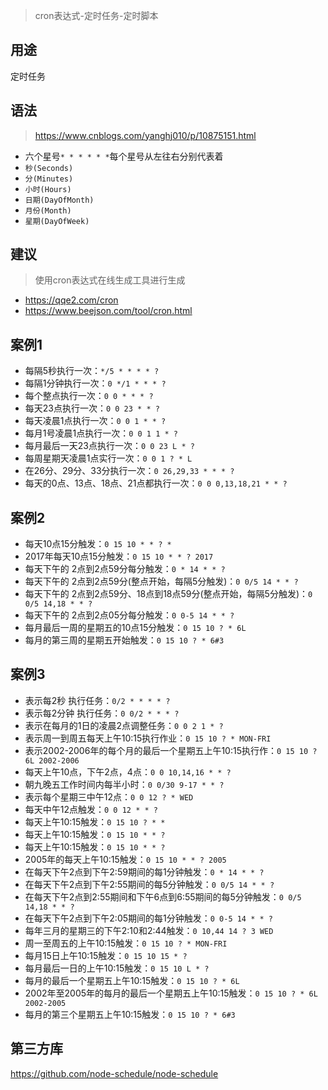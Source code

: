 > cron表达式-定时任务-定时脚本

## 用途
定时任务

## 语法
> https://www.cnblogs.com/yanghj010/p/10875151.html
* 六个星号`* * * * * *`每个星号从左往右分别代表着
* `秒(Seconds)`
* `分(Minutes)`
* `小时(Hours)`
* `日期(DayOfMonth)`
* `月份(Month)`
* `星期(DayOfWeek)`

## 建议
> 使用cron表达式在线生成工具进行生成
* https://qqe2.com/cron
* https://www.beejson.com/tool/cron.html

## 案例1
* 每隔5秒执行一次：`*/5 * * * * ?`
* 每隔1分钟执行一次：`0 */1 * * * ?`
* 每个整点执行一次：`0 0 * * * ?`
* 每天23点执行一次：`0 0 23 * * ?`
* 每天凌晨1点执行一次：`0 0 1 * * ?`
* 每月1号凌晨1点执行一次：`0 0 1 1 * ?`
* 每月最后一天23点执行一次：`0 0 23 L * ?`
* 每周星期天凌晨1点实行一次：`0 0 1 ? * L`
* 在26分、29分、33分执行一次：`0 26,29,33 * * * ?`
* 每天的0点、13点、18点、21点都执行一次：`0 0 0,13,18,21 * * ?`

## 案例2
* 每天10点15分触发：`0 15 10 * * ? *`
* 2017年每天10点15分触发：`0 15 10 * * ? 2017`
* 每天下午的 2点到2点59分每分触发：`0 * 14 * * ?`
* 每天下午的 2点到2点59分(整点开始，每隔5分触发)：`0 0/5 14 * * ?`
* 每天下午的 2点到2点59分、18点到18点59分(整点开始，每隔5分触发)：`0 0/5 14,18 * * ?`
* 每天下午的 2点到2点05分每分触发：`0 0-5 14 * * ?`
* 每月最后一周的星期五的10点15分触发：`0 15 10 ? * 6L`
* 每月的第三周的星期五开始触发：`0 15 10 ? * 6#3`

## 案例3
* 表示每2秒 执行任务：`0/2 * * * * ?`
* 表示每2分钟 执行任务：`0 0/2 * * * ?`
* 表示在每月的1日的凌晨2点调整任务：`0 0 2 1 * ?`
* 表示周一到周五每天上午10:15执行作业：`0 15 10 ? * MON-FRI`
* 表示2002-2006年的每个月的最后一个星期五上午10:15执行作：`0 15 10 ? 6L 2002-2006`
* 每天上午10点，下午2点，4点：`0 0 10,14,16 * * ?`
* 朝九晚五工作时间内每半小时：`0 0/30 9-17 * * ?`
* 表示每个星期三中午12点：`0 0 12 ? * WED`
* 每天中午12点触发：`0 0 12 * * ?`
* 每天上午10:15触发：`0 15 10 ? * *`
* 每天上午10:15触发：`0 15 10 * * ?`
* 每天上午10:15触发：`0 15 10 * * ?`
* 2005年的每天上午10:15触发：`0 15 10 * * ? 2005`
* 在每天下午2点到下午2:59期间的每1分钟触发：`0 * 14 * * ?`
* 在每天下午2点到下午2:55期间的每5分钟触发：`0 0/5 14 * * ?`
* 在每天下午2点到2:55期间和下午6点到6:55期间的每5分钟触发：`0 0/5 14,18 * * ?`
* 在每天下午2点到下午2:05期间的每1分钟触发：`0 0-5 14 * * ?`
* 每年三月的星期三的下午2:10和2:44触发：`0 10,44 14 ? 3 WED`
* 周一至周五的上午10:15触发：`0 15 10 ? * MON-FRI`
* 每月15日上午10:15触发：`0 15 10 15 * ?`
* 每月最后一日的上午10:15触发：`0 15 10 L * ?`
* 每月的最后一个星期五上午10:15触发：`0 15 10 ? * 6L`
* 2002年至2005年的每月的最后一个星期五上午10:15触发：`0 15 10 ? * 6L 2002-2005`
* 每月的第三个星期五上午10:15触发：`0 15 10 ? * 6#3`

## 第三方库
https://github.com/node-schedule/node-schedule
